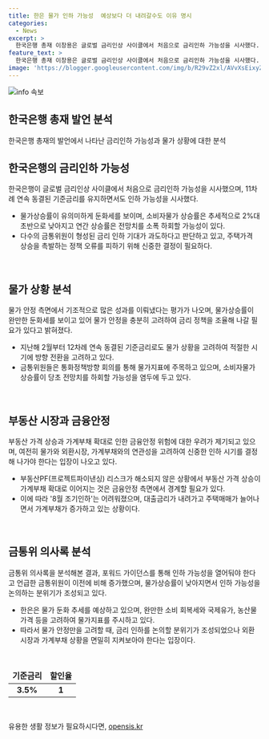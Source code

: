 ```yaml
---
title: 한은 물가 인하 가능성  예상보다 더 내려갈수도 이유 명시
categories:
  - News
excerpt: >
  한국은행 총재 이창용은 글로벌 금리인상 사이클에서 처음으로 금리인하 가능성을 시사했다. 물가상승률의 둔화세를 고려해 기준금리를 3.5%로 동결했으며, 물가 지표와 더불어 외환시장 동향과 부동산가격 상승에도 주의를 기울이고 있다. 물가둔화세가 계속될 경우 기준금리 인하 가능성을 열어둘 것으로 전망되며, 금통위 내부에서도 방침 변화가 나타나고 있다. 하지만 부동산가격 상승과 가계부채 늘어남에 대한 우려도 있어 인하 시기는 불확실하다. 최근 은행권 대출금리는 내려가고 있으며, 이는 한은의 기준금리 인하 기대에 반영된 결과로 평가된다.
feature_text: >
  한국은행 총재 이창용은 글로벌 금리인상 사이클에서 처음으로 금리인하 가능성을 시사했다. 물가상승률의 둔화세를 고려해 기준금리를 3.5%로 동결했으며, 물가 지표와 더불어 외환시장 동향과 부동산가격 상승에도 주의를 기울이고 있다. 물가둔화세가 계속될 경우 기준금리 인하 가능성을 열어둘 것으로 전망되며, 금통위 내부에서도 방침 변화가 나타나고 있다. 하지만 부동산가격 상승과 가계부채 늘어남에 대한 우려도 있어 인하 시기는 불확실하다. 최근 은행권 대출금리는 내려가고 있으며, 이는 한은의 기준금리 인하 기대에 반영된 결과로 평가된다.
image: 'https://blogger.googleusercontent.com/img/b/R29vZ2xl/AVvXsEixyZcFfHzMRdzZMjFBmAUKJYCLCGyLL1o632UiGVXcaFdKo_bkvkuCioo0uUKlGfBVcT3P84aROyZIXSBEx3Aw5nCQ3pTgDom1WDC4m8eifvWiAmWEEVb4x6G_l8C0QH225ldMjyaFvpxGEBGNO37VmDTDMHGhJPq73UglMfDca1-0aw/s1600/blogspot.png'
---
```


<p><img src="https://blogger.googleusercontent.com/img/b/R29vZ2xl/AVvXsEixyZcFfHzMRdzZMjFBmAUKJYCLCGyLL1o632UiGVXcaFdKo_bkvkuCioo0uUKlGfBVcT3P84aROyZIXSBEx3Aw5nCQ3pTgDom1WDC4m8eifvWiAmWEEVb4x6G_l8C0QH225ldMjyaFvpxGEBGNO37VmDTDMHGhJPq73UglMfDca1-0aw/s1600/blogspot.png" alt="info 속보" /></p>

<h2 data-ke-size="size26">한국은행 총재 발언 분석</h2>

<p data-ke-size="size16">한국은행 총재의 발언에서 나타난 금리인하 가능성과 물가 상황에 대한 분석</p>

<h2 data-ke-size="size24">한국은행의 금리인하 가능성</h2>

<p data-ke-size="size16">한국은행이 글로벌 금리인상 사이클에서 처음으로 금리인하 가능성을 시사했으며, 11차례 연속 동결된 기준금리를 유지하면서도 인하 가능성을 시사했다.</p>

<ul>
<li>물가상승률이 유의미하게 둔화세를 보이며, 소비자물가 상승률은 추세적으로 2%대 초반으로 낮아지고 연간 상승률은 전망치를 소폭 하회할 가능성이 있다.</li>
<li>다수의 금통위원이 형성된 금리 인하 기대가 과도하다고 판단하고 있고, 주택가격 상승을 촉발하는 정책 오류를 피하기 위해 신중한 결정이 필요하다.</li>
</ul>

<p data-ke-size="size16">&nbsp;</p>

<h2 data-ke-size="size24">물가 상황 분석</h2>

<p data-ke-size="size16">물가 안정 측면에서 기조적으로 많은 성과를 이뤄냈다는 평가가 나오며, 물가상승률이 완만한 둔화세를 보이고 있어 물가 안정을 충분히 고려하여 금리 정책을 조율해 나갈 필요가 있다고 밝혀졌다.</p>

<ul>
<li>지난해 2월부터 12차례 연속 동결된 기준금리로도 물가 상황을 고려하여 적절한 시기에 방향 전환을 고려하고 있다.</li>
<li>금통위원들은 통화정책방향 회의를 통해 물가지표에 주목하고 있으며, 소비자물가 상승률이 당초 전망치를 하회할 가능성을 염두에 두고 있다.</li>
</ul>

<p data-ke-size="size16">&nbsp;</p>

<h2 data-ke-size="size24">부동산 시장과 금융안정</h2>

<p data-ke-size="size16">부동산 가격 상승과 가계부채 확대로 인한 금융안정 위험에 대한 우려가 제기되고 있으며, 여전히 물가와 외환시장, 가계부채와의 연관성을 고려하여 신중한 인하 시기를 결정해 나가야 한다는 입장이 나오고 있다.</p>

<ul>
<li>부동산PF(프로젝트파이낸싱) 리스크가 해소되지 않은 상황에서 부동산 가격 상승이 가계부채 확대로 이어지는 것은 금융안정 측면에서 경계할 필요가 있다.</li>
<li>이에 따라 '8월 조기인하'는 어려워졌으며, 대출금리가 내려가고 주택매매가 늘어나면서 가계부채가 증가하고 있는 상황이다.</li>
</ul>

<p data-ke-size="size16">&nbsp;</p>

<h2 data-ke-size="size24">금통위 의사록 분석</h2>

<p data-ke-size="size16">금통위 의사록을 분석해본 결과, 포워드 가이던스를 통해 인하 가능성을 열어둬야 한다고 언급한 금통위원이 이전에 비해 증가했으며, 물가상승률이 낮아지면서 인하 가능성을 논의하는 분위기가 조성되고 있다.</p>

<ul>
<li>한은은 물가 둔화 추세를 예상하고 있으며, 완만한 소비 회복세와 국제유가, 농산물가격 등을 고려하여 물가지표를 주시하고 있다.</li>
<li>따라서 물가 안정만을 고려할 때, 금리 인하를 논의할 분위기가 조성되었으나 외환시장과 가계부채 상황을 면밀히 지켜보아야 한다는 입장이다.</li>
</ul>

<p data-ke-size="size16">&nbsp;</p>

<table>
<thead>
<tr>
<td style="text-align: center; height: 17px;"><b>기준금리</b></td>
<td style="text-align: center; height: 17px;"><b>할인율</b></td>
</tr>
</thead>
<tbody>
<tr>
<td style="text-align: center; height: 17px;"><b>3.5%</b></td>
<td style="text-align: center; height: 17px;"><b>1</b></td>
</tr>
</tbody>
</table>

<p data-ke-size="size16">&nbsp;</p>
유용한 생활 정보가 필요하시다면, <a href="https://opensis.kr" rel="dofollow">opensis.kr</a>


